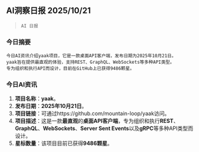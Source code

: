 ## AI洞察日报 2025/10/21

>  `AI 日报` 



### **今日摘要**

```
今日AI资讯介绍yaak项目，它是一款桌面API客户端，发布日期为2025年10月21日。
yaak旨在提供最直观的体验，支持REST、GraphQL、WebSockets等多种API类型。
专为组织和执行API而设计，目前在GitHub上已获得9486颗星。
```



### **今日AI资讯**

1.  **项目名称**：**yaak**。
2.  **发布日期**：**2025年10月21日**。
3.  **项目链接**：可通过https://github.com/mountain-loop/yaak访问。
4.  **项目描述**：这是一款**最直观**的**桌面API客户端**，专为组织和执行**REST**、**GraphQL**、**WebSockets**、**Server Sent Events**以及**gRPC**等多种API类型而设计。
5.  **星标数量**：该项目目前已获得**9486颗星**。